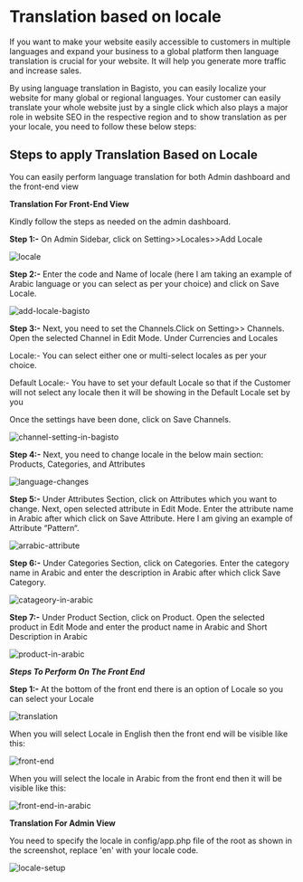 # Translation based on locale

If you want to make your website easily accessible to customers in multiple languages and expand your business to a global platform then language translation is crucial for your website. It will help you generate more traffic and increase sales.

By using language translation in Bagisto, you can easily localize your website for many global or regional languages. Your customer can easily translate your whole website just by a single click which also plays a major role in website SEO in the respective region and to show translation as per your locale, you need to follow these below steps:

## Steps to apply Translation Based on Locale

You can easily perform language translation for both Admin dashboard and the front-end view

**Translation For Front-End View**

Kindly follow the steps as needed on the admin dashboard.

**Step 1:-** On Admin Sidebar, click on Setting>>Locales>>Add Locale

![locale](../../assets/1.x/images/user-guide/locale.png)

**Step 2:-** Enter the code and Name of locale (here I am taking an example of Arabic language or you can select as per your choice) and click on Save Locale.

![add-locale-bagisto](../../assets/1.x/images/user-guide/add-locale-bagisto.png)

**Step 3:-** Next, you need to set the Channels.Click on Setting>> Channels. Open the selected Channel in Edit Mode. Under Currencies and Locales

Locale:- You can select either one or multi-select locales as per your choice.

Default Locale:- You have to set your default Locale so that if the Customer will not select any locale then it will be showing in the Default Locale set by you

Once the settings have been done, click on Save Channels.

![channel-setting-in-bagisto](../../assets/1.x/images/user-guide/channel-setting-in-bagisto.png)

**Step 4:-** Next, you need to change locale in the below main section: Products, Categories, and Attributes

![language-changes](../../assets/1.x/images/user-guide/language-changes.png)

**Step 5:-** Under Attributes Section, click on Attributes which you want to change. Next, open selected attribute in Edit Mode. Enter the attribute name in Arabic after which click on Save Attribute. Here I am giving an example of Attribute “Pattern“.

![arrabic-attribute](../../assets/1.x/images/user-guide/arrabic-attribute.png)

**Step 6:-** Under Categories Section, click on Categories. Enter the category name in Arabic and enter the description in Arabic after which click Save Category.

![catageory-in-arabic](../../assets/1.x/images/user-guide/catageory-in-arabic.png)

**Step 7:-** Under Product Section, click on Product. Open the selected product in Edit Mode and enter the product name in Arabic and Short Description in Arabic

![product-in-arabic](../../assets/1.x/images/user-guide/product-in-arabic.png)


**_Steps To Perform On The Front End_**

**Step 1:-** At the bottom of the front end there is an option of Locale so you can select your Locale

![translation](../../assets/1.x/images/user-guide/translation.png)

When you will select Locale in English then the front end will be visible like this:

![front-end](../../assets/1.x/images/user-guide/front-end.png)

When you will select the locale in Arabic from the front end then it will be visible like this:

![front-end-in-arabic](../../assets/1.x/images/user-guide/front-end-in-arabic.png)

**Translation For Admin View**

You need to specify the locale in config/app.php file of the root as shown in the screenshot, replace 'en' with your locale code.

![locale-setup](../../assets/1.x/images/user-guide/locale-setup.png)
